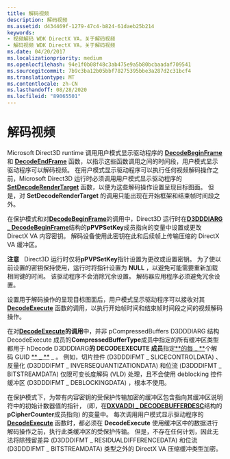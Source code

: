 ```yaml
---
title: 解码视频
description: 解码视频
ms.assetid: d434469f-1279-47c4-b824-61daeb25b214
keywords:
- 视频解码 WDK DirectX VA，关于解码视频
- 解码视频 WDK DirectX VA，关于解码视频
ms.date: 04/20/2017
ms.localizationpriority: medium
ms.openlocfilehash: 94e1f0b08f48c3ab475e9a5b80bcbaadaf709541
ms.sourcegitcommit: 7b9c3ba12b05bbf78275395bbe3a287d2c31bcf4
ms.translationtype: MT
ms.contentlocale: zh-CN
ms.lasthandoff: 08/28/2020
ms.locfileid: "89065501"
---
```

# <a name="decoding-video"></a>解码视频


Microsoft Direct3D runtime 调用用户模式显示驱动程序的 [**DecodeBeginFrame**](/windows-hardware/drivers/ddi/d3dumddi/nc-d3dumddi-pfnd3dddi_decodebeginframe) 和 [**DecodeEndFrame**](/windows-hardware/drivers/ddi/d3dumddi/nc-d3dumddi-pfnd3dddi_decodeendframe) 函数，以指示这些函数调用之间的时间段，用户模式显示驱动程序可以解码视频。 在用户模式显示驱动程序可以执行任何视频解码操作之前，Microsoft Direct3D 运行时必须调用用户模式显示驱动程序的 [**SetDecodeRenderTarget**](/windows-hardware/drivers/ddi/d3dumddi/nc-d3dumddi-pfnd3dddi_setdecoderendertarget) 函数，以便为这些解码操作设置呈现目标图面。 但是，对 **SetDecodeRenderTarget** 的调用只能出现在开始框架和结束帧时间段之外。

在保护模式和对[**DecodeBeginFrame**](/windows-hardware/drivers/ddi/d3dumddi/nc-d3dumddi-pfnd3dddi_decodebeginframe)的调用中，Direct3D 运行时在[**D3DDDIARG \_ DecodeBeginFrame**](/windows-hardware/drivers/ddi/d3dumddi/ns-d3dumddi-_d3dddiarg_decodebeginframe)结构的**pPVPSetKey**成员指向的变量中设置或更改 DirectX VA 内容密钥。 解码设备使用此密钥在此和后续帧上传输压缩的 DirectX VA 缓冲区。

**注意**   Direct3D 运行时仅将**pPVPSetKey**指针设置为更改或设置密钥。 为了使以前设置的密钥保持使用，运行时将指针设置为 **NULL** ，以避免可能需要重新加载相同键的时间。 该驱动程序不会消除冗余设置。 解码器应用程序必须避免冗余设置。

 

设置用于解码操作的呈现目标图面后，用户模式显示驱动程序可以接收对其 [**DecodeExecute**](/windows-hardware/drivers/ddi/d3dumddi/nc-d3dumddi-pfnd3dddi_decodeexecute) 函数的调用，以执行开始帧时间和结束帧时间段之间的视频解码操作。

在对[**DecodeExecute**](/windows-hardware/drivers/ddi/d3dumddi/nc-d3dumddi-pfnd3dddi_decodeexecute)**的调用**中，并非 pCompressedBuffers D3DDDIARG 结构 DecodeExecute 成员的**CompressedBufferType**成员中指定的所有缓冲区类型都用于 hDecode D3DDDIARG**的 DECODEEXECUTE 成员**指定[**的每 \_ **](/windows-hardware/drivers/ddi/d3dumddi/ns-d3dumddi-_dxvaddi_decodebufferdesc)个解码 GUID [** \_ **](/windows-hardware/drivers/ddi/d3dumddi/ns-d3dumddi-_d3dddiarg_decodeexecute) \_ 。 例如，切片控件 (D3DDDIFMT \_ SLICECONTROLDATA) 、反量化 (D3DDDIFMT \_ INVERSEQUANTIZATIONDATA) 和位流 (D3DDDIFMT \_ BITSTREAMDATA) 仅限可变长度解码 (VLD) 处理，且不会使用 deblocking 控件缓冲区 (D3DDDIFMT \_ DEBLOCKINGDATA) ，根本不使用。

在保护模式下，为带有内容密钥的受保护传输加密的缓冲区包含指向其缓冲区说明符中的初始计数器值的指针， (即，在[**DXVADDI \_ DECODEBUFFERDESC**](/windows-hardware/drivers/ddi/d3dumddi/ns-d3dumddi-_dxvaddi_decodebufferdesc)结构的**pCipherCounter**成员指向) 的变量中。 每次调用用户模式显示驱动程序的 [**DecodeExecute**](/windows-hardware/drivers/ddi/d3dumddi/nc-d3dumddi-pfnd3dddi_decodeexecute) 函数时，都必须在 **DecodeExecute** 使用缓冲区中的数据进行解码操作之前，执行此类缓冲区的受保护传输。 但是，不存在任何计划，因此无法将除残留差异 (D3DDDIFMT \_ RESIDUALDIFFERENCEDATA) 和位流 (D3DDDIFMT \_ BITSTREAMDATA) 类型之外的 DirectX VA 压缩缓冲类型加密。

 


